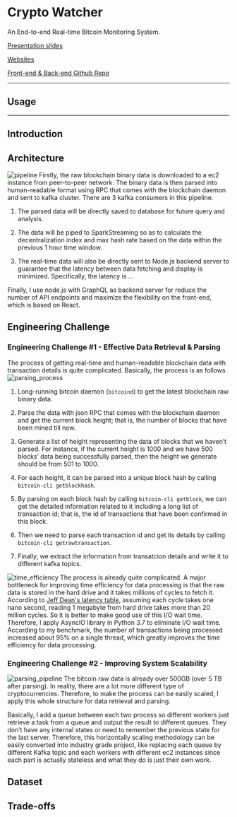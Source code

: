 # Crypto Watcher

An End-to-end Real-time Bitcoin Monitoring System.

[Presentation slides](http://bit.ly/xici-crypto-watcher)

[Websites](http://www.artofdata.me)

[Front-end & Back-end Github Repo](https://github.com/xiciluan/CryptoWatcher-Frontend)


<hr/>

## Usage

<hr/>

## Introduction

## Architecture
![pipeline](https://github.com/xiciluan/CryptoWatcher/blob/master/Image/pipeline.png)
Firstly, the raw blockchain binary data is downloaded to a ec2 instance from peer-to-peer network.
The binary data is then parsed into human-readable format using RPC that comes with the blockchain daemon and sent to kafka cluster. There are 3 kafka consumers in this pipeline.

1. The parsed data will be directly saved to database for future query and analysis.
   
2. The data will be piped to SparkStreaming so as to calculate the decentralization index and max hash rate based on the data within the previous 1 hour time window. 
   
3. The real-time data will also be directly sent to Node.js backend server to guarantee that the latency between data fetching and display is minimized. Specifically, the latency is … 
   
Finally, I use node.js with GraphQL as backend server for reduce the number of API endpoints and maximize the flexibility on the front-end, which is based on React. 


## Engineering Challenge
### Engineering Challenge #1 - Effective Data Retrieval & Parsing
The process of getting real-time and human-readable blockchain data with transaction details is quite complicated. Basically, the process is as follows. 
![parsing_process](https://github.com/xiciluan/CryptoWatcher/blob/master/Image/parsing_process.png)

1. Long-running bitcoin daemon (`bitcoind`) to get the latest blockchain raw binary data. 
   
2. Parse the data with json RPC that comes with the blockchain daemon and get the current block height; that is, the number of blocks that have been mined till now.
   
3. Generate a list of height representing the data of blocks that we haven’t parsed. For instance, if the current height is 1000 and we have 500 blocks’ data being successfully parsed, then the height we generate should be from 501 to 1000. 
   
4. For each height, it can be parsed into a unique block hash by calling `bitcoin-cli getblockhash`.
   
5. By parsing on each block hash by calling `bitcoin-cli getblock`, we can get the detailed information related to it including a long list of transaction id; that is, the id of transactions that have been confirmed in this block. 
   
6. Then we need to parse each transaction id and get its details by calling `bitcoin-cli getrawtransaction`. 
   
7. Finally, we extract the information from transatcion details and write it to different kafka topics.
   
![time_efficiency](https://github.com/xiciluan/CryptoWatcher/blob/master/Image/time_efficiency.png) 
The process is already quite complicated. A major bottleneck for improving time efficiency for data processing is that the raw data is stored in the hard drive and it takes millions of cycles to fetch it. According to [Jeff Dean's latency table](https://gist.github.com/jboner/2841832), assuming each cycle takes one nano second, reading 1 megabyte from hard drive takes more than 20 million cycles. So it is better to make good use of this I/O wait time. Therefore, I apply AsyncIO library in Python 3.7 to eliminate I/O wait time. According to my benchmark, the number of transactions being processed increased about 95% on a single thread, which greatly improves the time efficiency for data processing. 


### Engineering Challenge #2 - Improving System Scalability
![parsing_pipeline](https://github.com/xiciluan/CryptoWatcher/blob/master/Image/parsing_pipeline.png)
The bitcoin raw data is already over 500GB (over 5 TB after parsing). In reality, there are a lot more different type of cryptocurrencies. Therefore, to make the process can be easily scaled, I apply this whole structure for data retrieval and parsing. 

Basically, I add a queue between each two process so different workers just retrieve a task from a queue and output the result to different queues. They don’t have any internal states or need to remember the previous state for the last server. Therefore, this horizontally scaling methodology can be easily converted into industry grade project, like replacing each queue by different Kafka topic and each workers with different ec2 instances since each part is actually stateless and what they do is just their own work.

## Dataset

## Trade-offs
